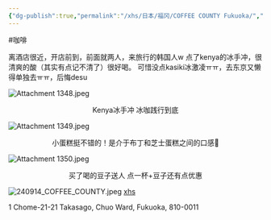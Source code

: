 ```yaml
---
{"dg-publish":true,"permalink":"/xhs/日本/福冈/COFFEE COUNTY Fukuoka/","tags":["rednote","福冈"],"created":"2024-09-14","updated":"2025-03-23T16:30:38.545+08:00"}
---
```


#咖啡

离酒店很近，开店前到，前面就两人，来旅行的韩国人w
点了kenya的冰手冲，很清爽的酸（其实有点记不清了）很好喝。
可惜没点kasiki冰激凌ㅠㅠ，去东京又懒得单独去ㅠㅠ，后悔desu

![Attachment 1348.jpeg](/img/user/xhs/%E6%97%A5%E6%9C%AC/%E7%A6%8F%E5%86%88/photo/Attachment%201348.jpeg)
<center>Kenya冰手冲 冰咖践行到底</center>

![Attachment 1349.jpeg](/img/user/xhs/%E6%97%A5%E6%9C%AC/%E7%A6%8F%E5%86%88/photo/Attachment%201349.jpeg)
<center>小蛋糕挺不错的！是介于布丁和芝士蛋糕之间的口感🥺</center>

![Attachment 1350.jpeg](/img/user/xhs/%E6%97%A5%E6%9C%AC/%E7%A6%8F%E5%86%88/photo/Attachment%201350.jpeg)
<center>买了喝的豆子送人 点一杯+豆子还有点优惠</center>

![240914_COFFEE_COUNTY.jpeg](/img/user/xhs/%E6%97%A5%E6%9C%AC/%E7%A6%8F%E5%86%88/photo/240914_COFFEE_COUNTY.jpeg)
[xhs](https://www.xiaohongshu.com/explore/66f05d500000000027002e34?xsec_token=ABqW31iXGaeLgX03LCtKxC-vVav8s_YbTFAC8msReU1Eo=&xsec_source=pc_user)

1 Chome-21-21 Takasago, Chuo Ward, Fukuoka, 810-0011